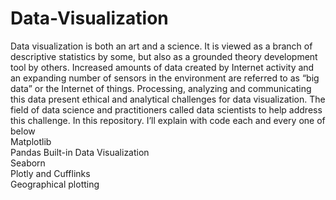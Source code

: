 # Data-Visualization
Data visualization is both an art and a science. It is viewed as a branch of descriptive statistics by some, but also as a grounded theory development tool by others. Increased amounts of data created by Internet activity and an expanding number of sensors in the environment are referred to as “big data” or the Internet of things. Processing, analyzing and communicating this data present ethical and analytical challenges for data visualization. The field of data science and practitioners called data scientists to help address this challenge. In this repository. I’ll explain with code each and every one of below<br>
Matplotlib <br>
Pandas Built-in Data Visualization<br>
Seaborn <br>
Plotly and Cufflinks <br>
Geographical plotting
